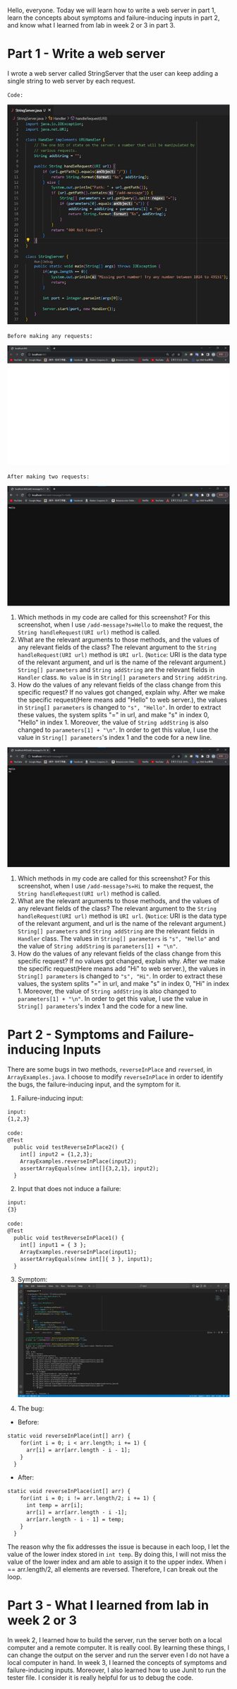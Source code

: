 Hello, everyone. Today we will learn how to write a web server in part 1, learn the concepts about symptoms and failure-inducing inputs in part 2, and know what I learned from lab in week 2 or 3 in part 3.

# Part 1 - Write a web server
I wrote a web server called StringServer that the user can keep adding a single string to web server by each request.

`Code:`

![image](StringServer.jpg)

`Before making any requests:`

![image](original.jpg)

`After making two requests:`

![image](addHello.jpg)
1. Which methods in my code are called for this screenshot?
For this screenshot, when I use `/add-message?s=Hello` to make the request, the `String handleRequest(URI url)` method is called.
2. What are the relevant arguments to those methods, and the values of any relevant fields of the class?
The relevant argument to the `String handleRequest(URI url)` method is `URI url`.
(`Notice`: URI is the data type of the relevant argument, and url is the name of the relevant argument.)
`String[] parameters` and `String addString` are the relevant fields in `Handler` class. `No value` is in `String[] parameters` and `String addString`.
3. How do the values of any relevant fields of the class change from this specific request? If no values got changed, explain why.
After we make the specific request(Here means add "Hello" to web server.), the values in `String[] parameters` is changed to `"s", "Hello"`. In order to extract these values, the system splits "=" in url, and make "s" in index 0, "Hello" in index 1. Moreover, the value of `String addString` is also changed to `parameters[1] + "\n"`. In order to get this value, I use the value in `String[] parameters`'s index 1 and the code for a new line.

![image](addHi.jpg)
1. Which methods in my code are called for this screenshot?
For this screenshot, when I use `/add-message?s=Hi` to make the request, the `String handleRequest(URI url)` method is called.
2. What are the relevant arguments to those methods, and the values of any relevant fields of the class?
The relevant argument to the `String handleRequest(URI url)` method is `URI url`.
(`Notice`: URI is the data type of the relevant argument, and url is the name of the relevant argument.)
`String[] parameters` and `String addString` are the relevant fields in `Handler` class. The values in `String[] parameters` is `"s", "Hello"` and the value of `String addString` is `parameters[1] + "\n"`.
3. How do the values of any relevant fields of the class change from this specific request? If no values got changed, explain why.
After we make the specific request(Here means add "Hi" to web server.), the values in `String[] parameters` is changed to `"s", "Hi"`. In order to extract these values, the system splits "=" in url, and make "s" in index 0, "Hi" in index 1. Moreover, the value of `String addString` is also changed to `parameters[1] + "\n"`. In order to get this value, I use the value in `String[] parameters`'s index 1 and the code for a new line.

# Part 2 - Symptoms and Failure-inducing Inputs
There are some bugs in two methods, `reverseInPlace` and `reversed`, in `ArrayExamples.java`. I choose to modify `reverseInPlace` in order to identify the bugs, the failure-inducing input, and the symptom for it.

1) Failure-inducing input:

```
input:
{1,2,3}

code:
@Test
  public void testReverseInPlace2() {
    int[] input2 = {1,2,3};
    ArrayExamples.reverseInPlace(input2);
    assertArrayEquals(new int[]{3,2,1}, input2);
  }
```

2) Input that does not induce a failure:

```
input:
{3}

code:
@Test
  public void testReverseInPlace1() {
    int[] input1 = { 3 };
    ArrayExamples.reverseInPlace(input1);
    assertArrayEquals(new int[]{ 3 }, input1);
  }
```

3) Symptom:
![image](Symptom.jpg)

4) The bug:

- Before:

```
static void reverseInPlace(int[] arr) {
    for(int i = 0; i < arr.length; i += 1) {
      arr[i] = arr[arr.length - i - 1];
    }
  }
```

- After:

```
static void reverseInPlace(int[] arr) {
    for(int i = 0; i != arr.length/2; i += 1) {
      int temp = arr[i];
      arr[i] = arr[arr.length - i -1];
      arr[arr.length - i - 1] = temp;
    }
  }
```

The reason why the fix addresses the issue is because in each loop, I let the value of the lower index stored in `int temp`. By doing this, I will not miss the value of the lower index and am able to assign it to the upper index. When i == arr.length/2, all elements are reversed. Therefore, I can break out the loop.

# Part 3 - What I learned from lab in week 2 or 3
In week 2, I learned how to build the server, run the server both on a local computer and a remote computer. It is really cool. By learning these things, I can change the output on the server and run the server even I do not have a local computer in hand.
In week 3, I learned the concepts of symptoms and failure-inducing inputs. Moreover, I also learned how to use Junit to run the tester file. I consider it is really helpful for us to debug the code.
